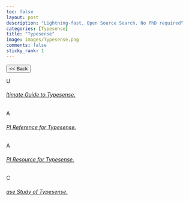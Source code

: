 ```yaml
---
toc: false
layout: post
description: "Lightning-fast, Open Source Search. No PhD required"
categories: [Typesense]
title: "Typesense"
image: images/Typesense.png
comments: false
sticky_rank: 1
---
```


<button class="back-button" onclick="window.history.back()"><< Back</button>

<div class="bg-light py-5 layoutbox-design">
   <div class="container">
      <!-- Row  -->
      <div class="row">
         <!-- Column -->
         <div class="col-md-4 wrap-layoutbox-box">
            <div class="card card-shadow border-0">
               <div class="card-body d-flex">
                  <div class="mb-2 text-success-gradiant icon-size">U</div>
                  <!-- <div class=""> -->
                     <h6 class="font-weight-medium"><a href="https://aviyeldevrel.github.io/Aviyel-Blogs-Review/ultimate-guide/" class="linking">ltimate Guide to Typesense.</a></h6>
                  <!-- </div> -->
               </div>
            </div>
         </div>
         <!--  -->
         <!-- Column -->
         <div class="col-md-4 wrap-layoutbox-box">
            <div class="card card-shadow border-0 mb-4">
               <div class="card-body d-flex">
                  <div class="mb-2 text-success-gradiant icon-size">A</div>
                  <div class="">
                     <h6 class="font-weight-medium"><a href="https://aviyeldevrel.github.io/Aviyel-Blogs-Review/api-refrence-typesense/" class="linking">PI Reference for Typesense.</a></h6>
                  </div>
               </div>
            </div>
         </div>
         <!--  -->
         <!-- Column -->
         <div class="col-md-4 wrap-layoutbox-box">
            <div class="card card-shadow border-0 mb-4">
               <div class="card-body d-flex">
                  <div class="mb-2 text-success-gradiant icon-size">A</div>
                  <div class="">
                     <h6 class="font-weight-medium"><a href="https://aviyeldevrel.github.io/Aviyel-Blogs-Review/api-resources-typesense/" class="linking">PI Resource for Typesense.</a></h6>
                  </div>
               </div>
            </div>
         </div>
         <!--  -->
         <!-- Column -->
         <div class="col-md-4 wrap-layoutbox-box">
            <div class="card card-shadow border-0 mb-4">
               <div class="card-body d-flex">
                  <div class="mb-2 text-success-gradiant icon-size">C</div>
                  <div class="">
                     <h6 class="font-weight-medium"><a href="https://aviyeldevrel.github.io/Aviyel-Blogs-Review/case-study-of-typesense/" class="linking">ase Study of Typesense.</a></h6>
                  </div>
               </div>
            </div>
         </div>
         <!--  -->
      </div>
   </div>
</div>

